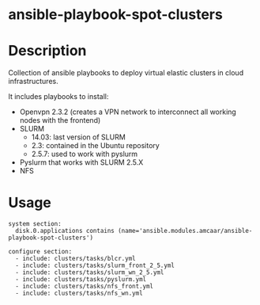 ansible-playbook-spot-clusters
==============================

Description
===========

Collection of ansible playbooks to deploy virtual elastic clusters in cloud infrastructures.

It includes playbooks to install:
- Openvpn 2.3.2 (creates a VPN network to interconnect all working nodes with the frontend)
- SLURM 
  - 14.03: last version of SLURM
  - 2.3: contained in the Ubuntu repository
  - 2.5.7: used to work with pyslurm
- Pyslurm that works with SLURM 2.5.X
- NFS

Usage
=====

``` 
system section:
  disk.0.applications contains (name='ansible.modules.amcaar/ansible-playbook-spot-clusters') 

configure section:
  - include: clusters/tasks/blcr.yml
  - include: clusters/tasks/slurm_front_2_5.yml
  - include: clusters/tasks/slurm_wn_2_5.yml
  - include: clusters/tasks/pyslurm.yml
  - include: clusters/tasks/nfs_front.yml
  - include: clusters/tasks/nfs_wn.yml

```
